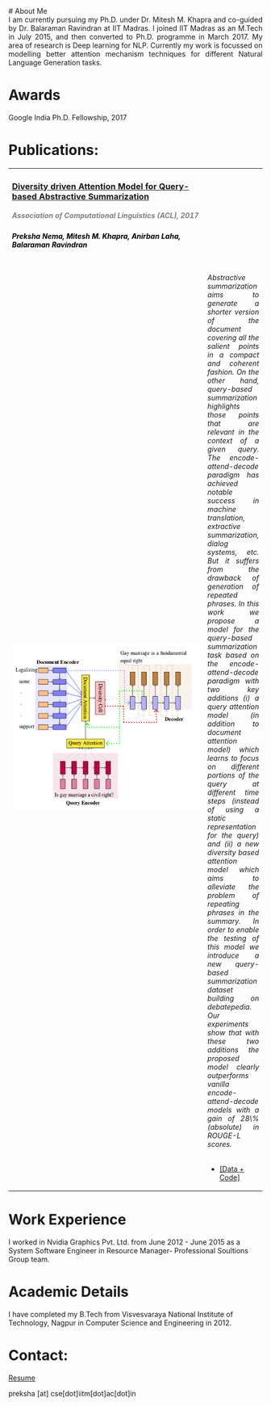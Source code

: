 <head>
<title> Preksha Nema </title>

</head>
# About Me
<div style = "text-align: justify"> I am currently pursuing my Ph.D. under Dr. Mitesh M. Khapra and co-guided by Dr. Balaraman Ravindran at IIT Madras. I joined IIT Madras as an M.Tech in July 2015, and then converted to Ph.D. programme in March 2017. My area of research is Deep learning for NLP. Currently my work is focussed on modelling better attention mechanism techniques for different Natural Language Generation tasks.
</div>

# Awards
Google India Ph.D. Fellowship, 2017

# Publications:

<table width="100%" align="center" border="0" cellspacing="0">
 <tr><td width ="100%">
    <a href="https://arxiv.org/abs/1704.08300"><h3>Diversity driven Attention Model for Query-based Abstractive Summarization</h3></a><font color="grey"><h5><i><b> Association of Computational Linguistics (ACL), 2017</b></i></h5></font>
   <font color="black"><h5> Preksha Nema, Mitesh M. Khapra, Anirban Laha, Balaraman Ravindran </h5></font>
    </td>
   </tr>
 <tr>
      <td width="30%">
      <img src='/images/query.png'>         
      </td>
      <td valign="top" width="70%"> 
        <div style = "text-align: justify"> <h6> Abstractive summarization aims to generate a shorter version of the document covering all the salient points in a compact and coherent fashion. On the other hand, query-based summarization highlights those points that are relevant in the context of a given query. The encode-attend-decode paradigm has achieved notable success in machine translation, extractive summarization, dialog systems, etc. But it suffers from the drawback of generation of repeated phrases. In this work we propose a model for the query-based summarization task based on the encode-attend-decode paradigm with two key additions (i) a query attention model (in addition to document attention model) which learns to focus on different portions of the query at different time steps (instead of using a static representation for the query) and (ii) a new diversity based attention model which aims to alleviate the problem of repeating phrases in the summary. In order to enable the testing of this model we introduce a new query-based summarization dataset building on debatepedia. Our experiments show that with these two additions the proposed model clearly outperforms vanilla encode-attend-decode models with a gain of 28\% (absolute) in ROUGE-L scores.</h6></div>
        <ul>
        <li><a href="https://github.com/PrekshaNema25/diversity_based_attention"> [Data + Code] </a></li>
        </ul></td></tr>
   </table>
   
# Work Experience
I worked in Nvidia Graphics Pvt. Ltd. from June 2012 - June 2015 as a System Software Engineer in Resource Manager- Professional Soultions Group team.

# Academic Details
I have completed my B.Tech from Visvesvaraya National Institute of Technology, Nagpur in Computer Science and Engineering in 2012.

# Contact:

[Resume](pdfs/resume.pdf)

preksha [at] cse[dot]iitm[dot]ac[dot]in
